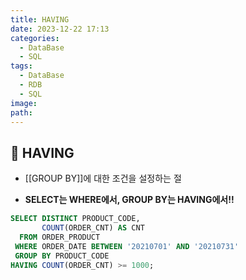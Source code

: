 ```yaml
---
title: HAVING
date: 2023-12-22 17:13
categories:
  - DataBase
  - SQL
tags:
  - DataBase
  - RDB
  - SQL
image: 
path:
---
```


## 🌈 HAVING
- [[GROUP BY]]에 대한 조건을 설정하는 절

- **SELECT는 WHERE에서, GROUP BY는 HAVING에서!!**

```sql
SELECT DISTINCT PRODUCT_CODE,
       COUNT(ORDER_CNT) AS CNT
  FROM ORDER_PRODUCT
 WHERE ORDER_DATE BETWEEN '20210701' AND '20210731'
 GROUP BY PRODUCT_CODE
HAVING COUNT(ORDER_CNT) >= 1000;
```
